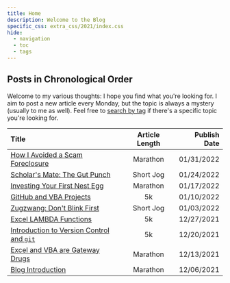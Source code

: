 ```yaml
---
title: Home
description: Welcome to the Blog
specific_css: extra_css/2021/index.css
hide:
  - navigation
  - toc
  - tags
---
```


## Posts in Chronological Order

Welcome to my various thoughts: I hope you find what you're looking for. I aim to post a new article every Monday, but the topic is always a mystery (usually to me as well). Feel free to <a href='/tags'>search by tag</a> if there's a specific topic you're looking for.

| Title                                                                               | Article Length | Publish Date |
| :---------------------------------------------------------------------------------- | :------------: | -----------: |
| <a href="/2022/Dealing-With-An-Attempted-Scam">How I Avoided a Scam Foreclosure</a> |    Marathon    |   01/31/2022 |
| <a href="/2022/Scholars-Mate">Scholar's Mate: The Gut Punch</a>                     |   Short Jog    |   01/24/2022 |
| <a href="/2022/First-Nest-Egg">Investing Your First Nest Egg</a>                    |    Marathon    |   01/17/2022 |
| <a href="/2022/Git-and-Excel-VBA">GitHub and VBA Projects</a>                       |       5k       |   01/10/2022 |
| <a href="/2022/Zugzwang">Zugzwang: Don't Blink First</a>                            |   Short Jog    |   01/03/2022 |
| <a href="/2021/Excel-Lambda-Functions">Excel LAMBDA Functions</a>                   |       5k       |   12/27/2021 |
| <a href="/2021/Git-Intro">Introduction to Version Control and `git`</a>             |       5k       |   12/20/2021 |
| <a href="/2021/Why-Excel-and-VBA">Excel and VBA are Gateway Drugs</a>               |    Marathon    |   12/13/2021 |
| <a href="/2021/Blog-Introduction">Blog Introduction</a>                             |    Marathon    |   12/06/2021 |
